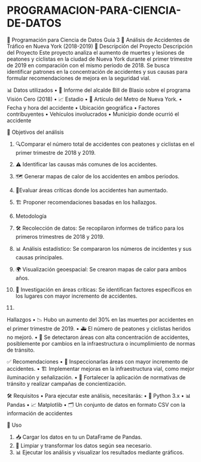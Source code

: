 # PROGRAMACION-PARA-CIENCIA-DE-DATOS

🚀 Programación para Ciencia de Datos
Guía 3
🚦 Análisis de Accidentes de Tráfico en Nueva York (2018-2019)
📝 Descripción del Proyecto
Descripción del Proyecto Este proyecto analiza el aumento de muertes y lesiones de peatones y ciclistas en la ciudad de Nueva York durante el primer trimestre de 2019 en comparación con el mismo periodo de 2018. Se busca identificar patrones en la concentración de accidentes y sus causas para formular recomendaciones de mejora en la seguridad vial.

📊 Datos utilizados
•	📄 Informe del alcalde Bill de Blasio sobre el programa Visión Cero (2018)
•	📈 Estadio
•	📰 Artículo del Metro de Nueva York.
•	Fecha y hora del accidente
•	Ubicación geográfica
•	Factores contribuyentes
•	Vehículos involucrados
•	Municipio donde ocurrió el accidente

🎯 Objetivos del análisis
1.	🔍Comparar el número total de accidentes con peatones y ciclistas en el primer trimestre de 2018 y 2019.
2.	⚠️ Identificar las causas más comunes de los accidentes.
3.	🗺️ Generar mapas de calor de los accidentes en ambos periodos.
4.	 🚨Evaluar áreas críticas donde los accidentes han aumentado.
5.	🏗️ Proponer recomendaciones basadas en los hallazgos.

6.	Metodología
1.	🛠 Recolección de datos: Se recopilaron informes de tráfico para los primeros trimestres de 2018 y 2019.
2.	📊 Análisis estadístico:  Se compararon los números de incidentes y sus causas principales.
3.	🌍 Visualización geoespacial: Se crearon mapas de calor para ambos años.
4.	🚦 Investigación en áreas críticas: Se identifican factores específicos en los lugares con mayor incremento de accidentes.
5.	
Hallazgos
•	📉 Hubo un aumento del 30% en las muertes por accidentes en el primer trimestre de 2019.
•	🚑 El número de peatones y ciclistas heridos no mejoró.
•	📍 Se detectaron áreas con alta concentración de accidentes, posiblemente por cambios en la infraestructura o incumplimiento de normas de tránsito.

✅ Recomendaciones
•	🔎 Inspeccionarlas áreas con mayor incremento de accidentes.
•	🏗️ Implementar mejoras en la infraestructura vial, como mejor iluminación y señalización.
•	🚓 Fortalecer la aplicación de normativas de tránsito y realizar campañas de concientización.

🛠️ Requisitos
•	Para ejecutar este análisis, necesitarás:
•	🐍 Python 3.x
•	📊 Pandas
•	📈 Matplotlib
•	🗂️ Un conjunto de datos en formato CSV con la información de accidentes

🚀 Uso
1.	📥 Cargar los datos en tu un DataFrame de Pandas.
2.	🧹 Limpiar y transformar los datos según sea necesario.
3.	📊 Ejecutar los análisis y visualizar los resultados mediante gráficos.
